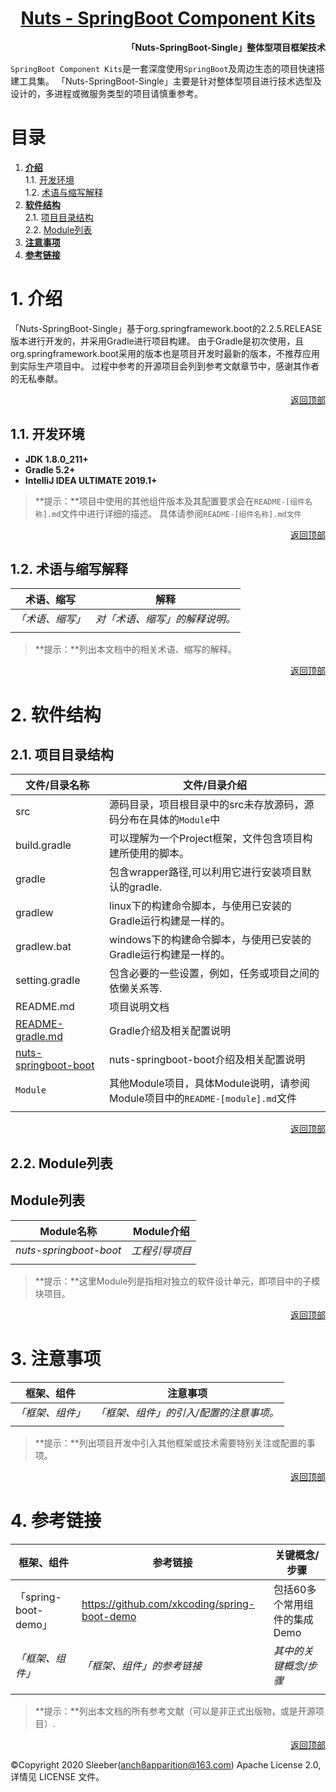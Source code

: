 <h1 align="center"><a href="README.md">Nuts - SpringBoot Component Kits</a></h1>  

**<p align="right">「Nuts-SpringBoot-Single」整体型项目框架技术</p>**
`SpringBoot Component Kits`是一套深度使用`SpringBoot`及周边生态的项目快速搭建工具集。
「Nuts-SpringBoot-Single」主要是针对整体型项目进行技术选型及设计的，多进程或微服务类型的项目请慎重参考。

# <a id="nav">目录</a>

1. **[介绍](#info)**  
    1.1. [开发环境](#dev)  
    1.2. [术语与缩写解释](#word)
2. **[软件结构](#soft)**  
    2.1. [项目目录结构](#dir)  
    2.2. [Module列表](#list)
3. **[注意事项](#focus)**  
4. **[参考链接](#ref)** 


# <a id="info">1. 介绍</a>
「Nuts-SpringBoot-Single」基于org.springframework.boot的2.2.5.RELEASE版本进行开发的，并采用Gradle进行项目构建。
由于Gradle是初次使用，且org.springframework.boot采用的版本也是项目开发时最新的版本，不推荐应用到实际生产项目中。
过程中参考的开源项目会列到参考文献章节中，感谢其作者的无私奉献。  

<p align="right"><a href="#">返回顶部</a></p>  

## <a id="dev">1.1. 开发环境</a>  
- **JDK 1.8.0_211+**
- **Gradle 5.2+**
- **IntelliJ IDEA ULTIMATE 2019.1+**

> **提示：**项目中使用的其他组件版本及其配置要求会在`README-[组件名称].md`文件中进行详细的描述。
> 具体请参阅`README-[组件名称].md文件`  

<p align="right"><a href="#">返回顶部</a></p>  

## <a id="word">1.2. 术语与缩写解释</a>  
| 术语、缩写 | 解释 |
| --- | --- |
| *「术语、缩写」* | *对「术语、缩写」的解释说明。* |
| | |
> **提示：**列出本文档中的相关术语、缩写的解释。


<p align="right"><a href="#">返回顶部</a></p>  

# <a id="soft">2. 软件结构</a>
## <a id="dir">2.1. 项目目录结构</a>  
| 文件/目录名称   | 文件/目录介绍    |
| --- | --- |
| src | 源码目录，项目根目录中的src未存放源码，源码分布在具体的`Module`中  |
| build.gradle | 可以理解为一个Project框架，文件包含项目构建所使用的脚本。 |
| gradle | 包含wrapper路径,可以利用它进行安装项目默认的gradle. |
| gradlew | linux下的构建命令脚本，与使用已安装的Gradle运行构建是一样的。 |
| gradlew.bat | windows下的构建命令脚本，与使用已安装的Gradle运行构建是一样的。 |
| setting.gradle | 包含必要的一些设置，例如，任务或项目之间的依懒关系等. |
| README.md | 项目说明文档 |
| [README-gradle.md](./README-gradle.md) | Gradle介绍及相关配置说明 |
| [nuts-springboot-boot](./nuts-springboot-boot/README-boot.md) | nuts-springboot-boot介绍及相关配置说明 |
| `Module`  | 其他Module项目，具体Module说明，请参阅Module项目中的`README-[module].md`文件 |
| | |

<p align="right"><a href="#">返回顶部</a></p>  

## <a id="list">2.2. Module列表</a>
## Module列表
| Module名称| Module介绍 |
| --- | --- |
| *nuts-springboot-boot* | *工程引导项目* |
| | |

> **提示：**这里Module列是指相对独立的软件设计单元，即项目中的子模块项目。

<p align="right"><a href="#">返回顶部</a></p>  

# <a id="focus">3. 注意事项</a>  
| 框架、组件 | 注意事项   |
| --- | --- |
| *「框架、组件」* | *「框架、组件」的引入/配置的注意事项。* |
| | |

> **提示：**列出项目开发中引入其他框架或技术需要特别关注或配置的事项。

<p align="right"><a href="#">返回顶部</a></p>  

# <a id="ref">4. 参考链接</a>  
| 框架、组件 | 参考链接   | 关键概念/步骤   |
| --- | --- | --- |
| 「spring-boot-demo」 | https://github.com/xkcoding/spring-boot-demo | 包括60多个常用组件的集成Demo |
| *「框架、组件」* | *「框架、组件」的参考链接* | *其中的关键概念/步骤* |
| | | |

> **提示：**列出本文档的所有参考文献（可以是非正式出版物，或是开源项目）.  

<p align="right"><a href="#">返回顶部</a></p>  

&copy;Copyright 2020 Sleeber(anch8apparition@163.com) Apache License 2.0, 详情见 LICENSE 文件。
